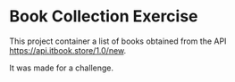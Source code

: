 # Book Collection Exercise

This project container a list of books obtained from the API https://api.itbook.store/1.0/new.

It was made for a challenge.